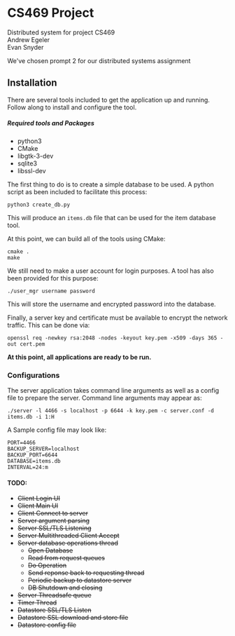 # CS469 Project

Distributed system for project CS469 \
Andrew Egeler \
Evan Snyder

We've chosen prompt 2 for our distributed systems assignment

## Installation
There are several tools included to get the application up and running. Follow along to install and configure the tool.

##### Required tools and Packages
* python3
* CMake
* libgtk-3-dev
* sqlite3
* libssl-dev

The first thing to do is to create a simple database to be used. A python script as been included to facilitate this process:
```
python3 create_db.py  
```
This will produce an `items.db` file that can be used for the item database tool.

At this point, we can build all of the tools using CMake:
```
cmake .
make
```
We still need to make a user account for login purposes. A tool has also been provided for this purpose:
```
./user_mgr username password
```
This will store the username and encrypted password into the database.

Finally, a server key and certificate must be available to encrypt the network traffic. This can be done via:
```
openssl req -newkey rsa:2048 -nodes -keyout key.pem -x509 -days 365 -out cert.pem
```

**At this point, all applications are ready to be run.**

### Configurations

The server application takes command line arguments as well as a config file to prepare the server. 
Command line arguments may appear as:
```
./server -l 4466 -s localhost -p 6644 -k key.pem -c server.conf -d items.db -i 1:H
```

A Sample config file may look like:
```
PORT=4466
BACKUP_SERVER=localhost
BACKUP_PORT=6644
DATABASE=items.db
INTERVAL=24:m
```


#### TODO:
* ~~Client Login UI~~
* ~~Client Main UI~~
* ~~Client Connect to server~~
* ~~Server argument parsing~~
* ~~Server SSL/TLS Listening~~
* ~~Server Multithreaded Client Accept~~
* ~~Server database operations thread~~
  * ~~Open Database~~
  * ~~Read from request queues~~
  * ~~Do Operation~~
  * ~~Send reponse back to requesting thread~~
  * ~~Periodic backup to datastore server~~
  * ~~DB Shutdown and closing~~
 * ~~Server Threadsafe queue~~
 * ~~Timer Thread~~
 * ~~Datastore SSL/TLS Listen~~
 * ~~Datastore SSL download and store file~~
 * ~~Datastore config file~~
